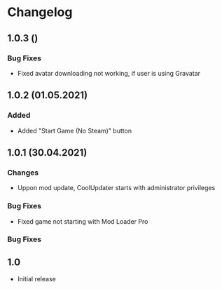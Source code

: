 # Changelog

## 1.0.3 ()

### Bug Fixes

- Fixed avatar downloading not working, if user is using Gravatar

## 1.0.2 (01.05.2021)

### Added

- Added "Start Game (No Steam)" button

## 1.0.1 (30.04.2021)

### Changes

- Uppon mod update, CoolUpdater starts with administrator privileges

### Bug Fixes

- Fixed game not starting with Mod Loader Pro

### Bug Fixes

## 1.0

- Initial release